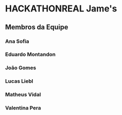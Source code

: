 # HACKATHONREAL Jame's

## Membros da Equipe

### Ana Sofia
### Eduardo Montandon
### João Gomes
### Lucas Liebl
### Matheus Vidal
### Valentina Pera

